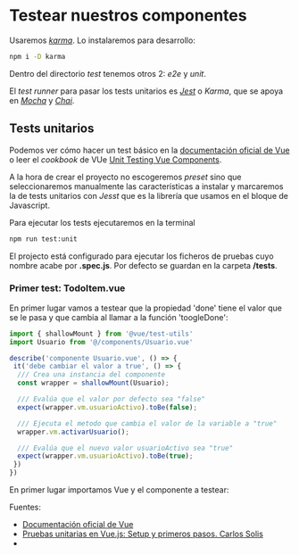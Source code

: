 # Testear nuestros componentes
Usaremos [_karma_](https://karma-runner.github.io/latest/index.html). Lo instalaremos para desarrollo:
```bash
npm i -D karma
```

Dentro del directorio _test_ tenemos otros 2: _e2e_ y _unit_.

El _test runner_ para pasar los tests unitarios es [_Jest_](https://jestjs.io/) o _Karma_, que se apoya en [_Mocha_](https://mochajs.org/) y [_Chai_](https://www.chaijs.com/).

## Tests unitarios
Podemos ver cómo hacer un test básico en la [documentación oficial de Vue](https://es.vuejs.org/v2/guide/unit-testing.html) o leer el _cookbook_ de VUe [Unit Testing Vue Components](https://vuejs.org/v2/cookbook/unit-testing-vue-components.html). 

A la hora de crear el proyecto no escogeremos _preset_ sino que seleccionaremos manualmente las características a instalar y marcaremos la de tests unitarios con _Jesst_ que es la librería que usamos en el bloque de Javascript.

Para ejecutar los tests ejecutaremos en la terminal
```bash
npm run test:unit
```

El projecto está configurado para ejecutar los ficheros de pruebas cuyo nombre acabe por **.spec.js**. Por defecto se guardan en la carpeta **/tests**.

### Primer test: TodoItem.vue
En primer lugar vamos a testear que la propiedad 'done' tiene el valor que se le pasa y que cambia al llamar a la función 'toogleDone':
```javascript
import { shallowMount } from '@vue/test-utils'
import Usuario from '@/components/Usuario.vue'

describe('componente Usuario.vue', () => {
 it('debe cambiar el valor a true', () => {
  /// Crea una instancia del componente
  const wrapper = shallowMount(Usuario);

  /// Evalúa que el valor por defecto sea "false"
  expect(wrapper.vm.usuarioActivo).toBe(false);

  /// Ejecuta el metodo que cambia el valor de la variable a "true"
  wrapper.vm.activarUsuario();

  /// Evalúa que el nuevo valor usuarioActivo sea "true"
  expect(wrapper.vm.usuarioActivo).toBe(true);
 })
})
```

En primer lugar importamos Vue y el componente a testear:


Fuentes:
- [Documentación oficial de Vue](https://es.vuejs.org/v2/guide/unit-testing.html)
- [Pruebas unitarias en Vue.js: Setup y primeros pasos. Carlos Solis](https://carlossolis.mobi/pruebas-unitarias-en-vue-js-setup-y-primeros-pasos-7255788f3e3b)
- 
